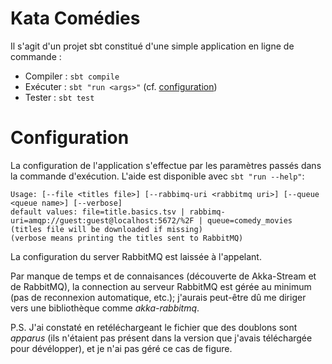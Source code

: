 # Kata Comédies

Il s'agit d'un projet sbt constitué d'une simple application en ligne de commande :
- Compiler : `sbt compile`
- Exécuter : `sbt "run <args>"` (cf. [configuration](#configuration))
- Tester : `sbt test`

# Configuration
La configuration de l'application s'effectue par les paramètres passés dans la commande d'exécution.
L'aide est disponible avec `sbt "run --help"`:
```
Usage: [--file <titles file>] [--rabbimq-uri <rabbitmq uri>] [--queue <queue name>] [--verbose]
default values: file=title.basics.tsv | rabbimq-uri=amqp://guest:guest@localhost:5672/%2F | queue=comedy_movies
(titles file will be downloaded if missing)
(verbose means printing the titles sent to RabbitMQ)
```
La configuration du server RabbitMQ est laissée à l'appelant. 

Par manque de temps et de connaisances (découverte de Akka-Stream et de RabbitMQ), la connection au serveur RabbitMQ est gérée au minimum (pas de reconnexion automatique, etc.); j'aurais peut-être dû me diriger vers une bibliothèque comme *akka-rabbitmq*.

P.S. J'ai constaté en retéléchargeant le fichier que des doublons sont *apparus* (ils n'étaient pas présent dans la version que j'avais téléchargée pour dévélopper), et je n'ai pas géré ce cas de figure.
